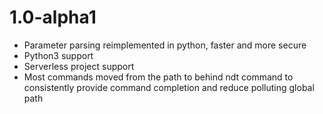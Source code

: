 # 1.0-alpha1

* Parameter parsing reimplemented in python, faster and more secure
* Python3 support
* Serverless project support
* Most commands moved from the path to behind ndt command to consistently provide command completion and reduce polluting global path
